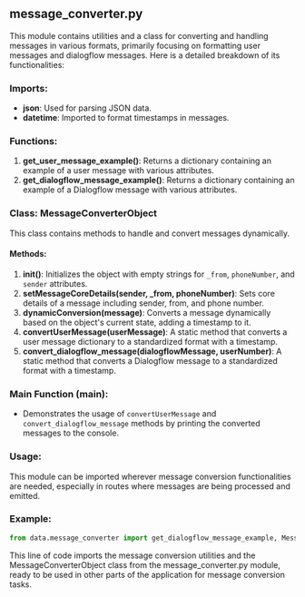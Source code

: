 ## message_converter.py

This module contains utilities and a class for converting and handling messages in various formats, primarily focusing on formatting user messages and dialogflow messages. Here is a detailed breakdown of its functionalities:

### Imports:
- **json**: Used for parsing JSON data.
- **datetime**: Imported to format timestamps in messages.

### Functions:
1. **get_user_message_example()**: Returns a dictionary containing an example of a user message with various attributes.
2. **get_dialogflow_message_example()**: Returns a dictionary containing an example of a Dialogflow message with various attributes.

### Class: MessageConverterObject
This class contains methods to handle and convert messages dynamically.

#### Methods:
1. **__init__()**: Initializes the object with empty strings for `_from`, `phoneNumber`, and `sender` attributes.
2. **setMessageCoreDetails(sender, _from, phoneNumber)**: Sets core details of a message including sender, from, and phone number.
3. **dynamicConversion(message)**: Converts a message dynamically based on the object's current state, adding a timestamp to it.
4. **convertUserMessage(userMessage)**: A static method that converts a user message dictionary to a standardized format with a timestamp.
5. **convert_dialogflow_message(dialogflowMessage, userNumber)**: A static method that converts a Dialogflow message to a standardized format with a timestamp.

### Main Function (__main__):
- Demonstrates the usage of `convertUserMessage` and `convert_dialogflow_message` methods by printing the converted messages to the console.

### Usage:
This module can be imported wherever message conversion functionalities are needed, especially in routes where messages are being processed and emitted.

### Example:
```python
from data.message_converter import get_dialogflow_message_example, MessageConverterObject, get_user_message_example
```

This line of code imports the message conversion utilities and the MessageConverterObject class from the message_converter.py module, ready to be used in other parts of the application for message conversion tasks.